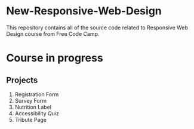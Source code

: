 # New-Responsive-Web-Design
This repository contains all of the source code related to Responsive Web Design course from Free Code Camp.

# Course in progress 

## Projects

1. Registration Form
2. Survey Form
3. Nutrition Label
4. Accessibility Quiz
5. Tribute Page
   
